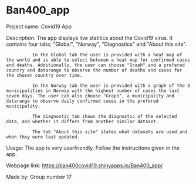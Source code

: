 # Ban400_app

Project name:  Covid19 App


Description:  The app displays live statitics about the Covid19 virus. It contains four tabs; "Global", "Norway", "Diagnostics" and "About this site". 
              
              In the Global tab the user is provided with a heat map of the world and is able to select between a heat map for confirmed cases and deaths. Additionally, the user can choose "Graph" and a prefered country and datarange to observe the number of deaths and cases for the chosen country over time.
              
              In the Norway tab the user is provided with a graph of the 3 municipalities in Norway with the highest number of cases the last seven days. The user can also choose "Graph", a municipality and datarange to observe daily confirmed cases in the prefered municipality.
              
              The diagnostic tab shows the diagnostic of the selected data, and whether it differs from another similar dataset.
              
              The tab "About this site" states what datasets are used and when they were last updated. 

Usage:        The app is very userfriendly. Follow the instructions given in the app. 

Webpage link: https://ban400covid19.shinyapps.io/Ban400_app/

Made by: Group number 17






